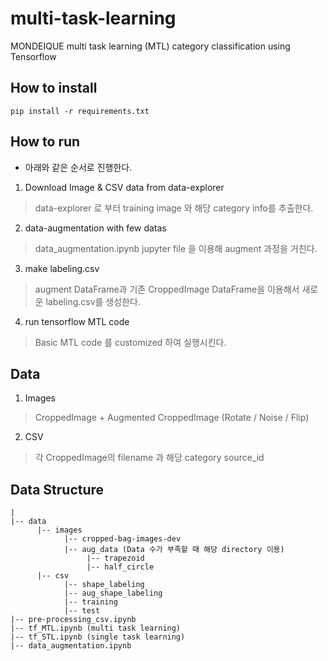 # multi-task-learning
MONDEIQUE multi task learning (MTL) category classification using Tensorflow

## How to install 
```
pip install -r requirements.txt
```
## How to run
- 아래와 같은 순서로 진행한다.
1. Download Image & CSV data from data-explorer
> data-explorer 로 부터 training image 와 해당 category info를 추출한다. 
2. data-augmentation with few datas
> data_augmentation.ipynb jupyter file 을 이용해 augment 과정을 거친다. 
3. make labeling.csv
> augment DataFrame과 기존 CroppedImage DataFrame을 이용해서 새로운 labeling.csv를 생성한다.
4. run tensorflow MTL code
> Basic MTL code 를 customized 하여 실행시킨다. 

## Data
1. Images
> CroppedImage + Augmented CroppedImage (Rotate / Noise / Flip)
2. CSV
> 각 CroppedImage의 filename 과 해당 category source_id
## Data Structure
```
|
|-- data
      |-- images
            |-- cropped-bag-images-dev
            |-- aug_data (Data 수가 부족할 때 해당 directory 이용)
                 |-- trapezoid
                 |-- half_circle
      |-- csv
            |-- shape_labeling
            |-- aug_shape_labeling 
            |-- training
            |-- test
|-- pre-processing_csv.ipynb
|-- tf_MTL.ipynb (multi task learning)
|-- tf_STL.ipynb (single task learning)
|-- data_augmentation.ipynb 
```
